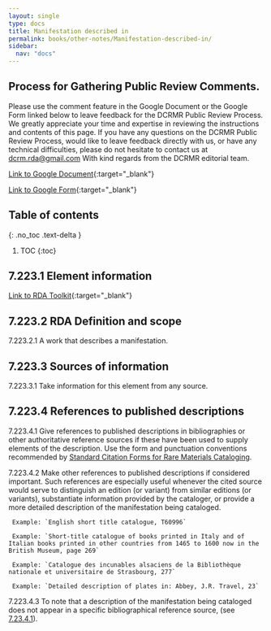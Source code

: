 ```yaml
---
layout: single
type: docs
title: Manifestation described in
permalink: books/other-notes/Manifestation-described-in/
sidebar:
  nav: "docs"
---
```


## Process for Gathering Public Review Comments.
Please use the comment feature in the Google Document or the Google Form linked below to leave feedback for the DCRMR Public Review Process.  We greatly appreciate your time and expertise in reviewing the instructions and contents of this page.  If you have any questions on the DCRMR Public Review Process, would like to leave feedback directly with us, or have any technical difficulties, please do not hesitate to contact us at dcrm.rda@gmail.com  With kind regards from the DCRMR editorial team.

[Link to Google Document](https://docs.google.com/document/d/1CkY58ZDiHyw1WG9lRAcgzXvCeigJyD1boss0zUb2gOM/edit){:target="_blank"}

[Link to Google Form](https://docs.google.com/forms/d/e/1FAIpQLSdNtJkbY1mngdTcvCoB7zZcpaIuuKHvlbyiidP-QunDy14VcQ/viewform){:target="_blank"}

## Table of contents
{: .no_toc .text-delta }

1. TOC
{:toc}

## 7.223.1 Element information

[Link to RDA Toolkit](https://beta.rdatoolkit.org/Content/Index?externalId=en-US_ala-51744638-bd0b-3aac-a958-4be04d024ce4){:target="_blank"}

## 7.223.2 RDA Definition and scope

<a name="7.223.2.1">7.223.2.1</a> A work that describes a manifestation.

## 7.223.3 Sources of information

<a name="7.223.3.1">7.223.3.1</a> Take information for this element from any source.

## 7.223.4 References to published descriptions

<a name="7.223.4.1">7.223.4.1</a> Give references to published descriptions in bibliographies or other authoritative reference sources if these have been used to supply elements of the description. Use the form and punctuation conventions recommended by [Standard Citation Forms for Rare Materials Cataloging](https://rbms.info/scf/).

<a name="7.223.4.2">7.223.4.2</a> Make other references to published descriptions if considered important. Such references are especially useful whenever the cited source would serve to distinguish an edition (or variant) from similar editions (or variants), substantiate information provided by the cataloger, or provide a more detailed description of the manifestation being cataloged.

     Example: `English short title catalogue, T60996`
    
     Example: `Short-title catalogue of books printed in Italy and of Italian books printed in other countries from 1465 to 1600 now in the British Museum, page 269`
    
     Example: `Catalogue des incunables alsaciens de la Bibliothèque nationale et universitaire de Strasbourg, 277`

     Example: `Detailed description of plates in: Abbey, J.R. Travel, 23`

<a name="7.223.4.3">7.223.4.3</a> To note that a description of the manifestation being cataloged does not appear in a specific bibliographical reference source, 
(see [7.23.4.1](/DCRMR/books/other-notes/Note-on-RDA-entity/#7.23.4.1)).
